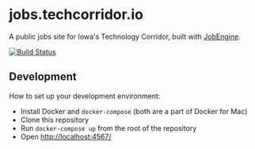 # jobs.techcorridor.io

A public jobs site for Iowa's Technology Corridor, built with [JobEngine](https://github.com/techcorridorio/job_engine).

[![Build Status](https://travis-ci.org/techcorridorio/jobs.techcorridor.io.svg?branch=master)](https://travis-ci.org/techcorridorio/jobs.techcorridor.io)

## Development

How to set up your development environment:

  * Install Docker and `docker-compose` (both are a part of Docker for Mac)
  * Clone this repository
  * Run `docker-compose up` from the root of the repository
  * Open [http://localhost:4567/](http://localhost:4567/)

